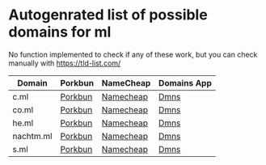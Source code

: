 # Autogenrated list of possible domains for ml

No function implemented to check if any of these work, but you can check manually with https://tld-list.com/

| Domain | Porkbun | NameCheap | Domains App |
|---|---|---|---|
| c.ml | [Porkbun](https://porkbun.com/checkout/search?prb=e814663da1&tlds=&idnLanguage=&search=search&q=c.ml) | [Namecheap](https://www.namecheap.com/domains/registration/results/?domain=c.ml) | [Dmns](https://dmns.app/domains?q=c.ml) |
| co.ml | [Porkbun](https://porkbun.com/checkout/search?prb=e814663da1&tlds=&idnLanguage=&search=search&q=co.ml) | [Namecheap](https://www.namecheap.com/domains/registration/results/?domain=co.ml) | [Dmns](https://dmns.app/domains?q=co.ml) |
| he.ml | [Porkbun](https://porkbun.com/checkout/search?prb=e814663da1&tlds=&idnLanguage=&search=search&q=he.ml) | [Namecheap](https://www.namecheap.com/domains/registration/results/?domain=he.ml) | [Dmns](https://dmns.app/domains?q=he.ml) |
| nachtm.ml | [Porkbun](https://porkbun.com/checkout/search?prb=e814663da1&tlds=&idnLanguage=&search=search&q=nachtm.ml) | [Namecheap](https://www.namecheap.com/domains/registration/results/?domain=nachtm.ml) | [Dmns](https://dmns.app/domains?q=nachtm.ml) |
| s.ml | [Porkbun](https://porkbun.com/checkout/search?prb=e814663da1&tlds=&idnLanguage=&search=search&q=s.ml) | [Namecheap](https://www.namecheap.com/domains/registration/results/?domain=s.ml) | [Dmns](https://dmns.app/domains?q=s.ml) |
